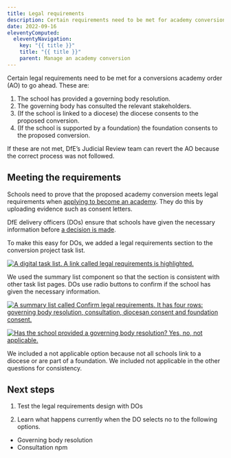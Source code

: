 ```yaml
---
title: Legal requirements
description: Certain requirements need to be met for academy conversions.
date: 2022-09-16
eleventyComputed:
  eleventyNavigation:
    key: "{{ title }}"
    title: "{{ title }}"
    parent: Manage an academy conversion
---
```

Certain legal requirements need to be met for a conversions academy order (AO) to go ahead. These are:
 
1. The school has provided a governing body resolution. 
2. The governing body has consulted the relevant stakeholders. 
3. (If the school is linked to a diocese) the diocese consents to the proposed conversion. 
4. (If the school is supported by a foundation) the foundation consents to the proposed conversion. 

If these are not met, DfE’s Judicial Review team can revert the AO because the correct process was not followed. 

## Meeting the requirements

Schools need to prove that the proposed academy conversion meets legal requirements when [applying to become an academy](https://apply-convert-academy.service.gov.uk/). They do this by uploading evidence such as consent letters. 

DfE delivery officers (DOs) ensure that schools have given the necessary information before [a decision is made](https://conversions-design-history.netlify.app/apply-to-become-academy/recording-a-decision/). 

To make this easy for DOs, we added a legal requirements section to the conversion project task list.

[![A digital task list. A link called legal requirements is highlighted.](/images/apply-to-become-academy/legal-requirements/legal-requirements-task-list.png)](/images/apply-to-become-academy/legal-requirements/confirm-legal-requirements.png)

We used the summary list component so that the section is consistent with other task list pages. DOs use radio buttons to confirm if the school has given the necessary information.

[![A summary list called Confirm legal requirements. It has four rows: governing body resolution, consultation, diocesan consent and foundation consent.](/images/apply-to-become-academy/legal-requirements/legal-requirements-task-list.png)](/images/apply-to-become-academy/legal-requirements/confirm-legal-requirements.png)

[![Has the school provided a governing body resolution? Yes, no, not applicable.](/images/apply-to-become-academy/recording-a-decision/added-a-record-the-decision-link-to-the-projects-list.png)](/images/apply-to-become-academy/recording-a-decision/governing-body-resolution.png)

We included a not applicable option because not all schools link to a diocese or are part of a foundation. We included not applicable in the other questions for consistency.

## Next steps

1. Test the legal requirements design with DOs 

2. Learn what happens currently when the DO selects no to the following options. 

- Governing body resolution 
- Consultation npm